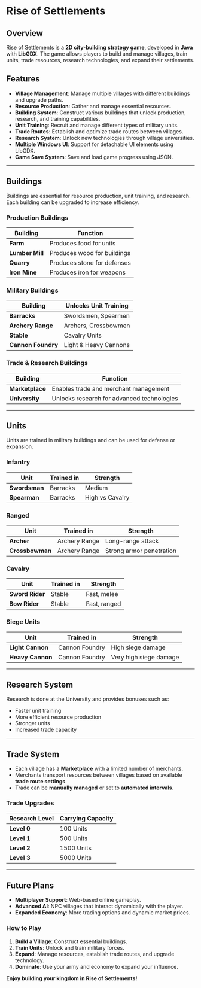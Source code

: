 # Rise of Settlements

## Overview
Rise of Settlements is a **2D city-building strategy game**, developed in **Java** with **LibGDX**. The game allows players to build and manage villages, train units, trade resources, research technologies, and expand their settlements.

## Features
- **Village Management**: Manage multiple villages with different buildings and upgrade paths.
- **Resource Production**: Gather and manage essential resources.
- **Building System**: Construct various buildings that unlock production, research, and training capabilities.
- **Unit Training**: Recruit and manage different types of military units.
- **Trade Routes**: Establish and optimize trade routes between villages.
- **Research System**: Unlock new technologies through village universities.
- **Multiple Windows UI**: Support for detachable UI elements using LibGDX.
- **Game Save System**: Save and load game progress using JSON.

---

## Buildings
Buildings are essential for resource production, unit training, and research. Each building can be upgraded to increase efficiency.

### Production Buildings
| Building         | Function                        |
|-----------------|--------------------------------|
| **Farm**        | Produces food for units        |
| **Lumber Mill** | Produces wood for buildings   |
| **Quarry**      | Produces stone for defenses   |
| **Iron Mine**   | Produces iron for weapons     |

### Military Buildings
| Building          | Unlocks Unit Training      |
|------------------|-------------------------|
| **Barracks**     | Swordsmen, Spearmen      |
| **Archery Range** | Archers, Crossbowmen    |
| **Stable**       | Cavalry Units           |
| **Cannon Foundry** | Light & Heavy Cannons  |

### Trade & Research Buildings
| Building        | Function                                       |
|---------------|----------------------------------------------|
| **Marketplace** | Enables trade and merchant management     |
| **University** | Unlocks research for advanced technologies |

---

## Units
Units are trained in military buildings and can be used for defense or expansion.

### Infantry
| Unit         | Trained in   | Strength   |
|-------------|-------------|-----------|
| **Swordsman** | Barracks   | Medium    |
| **Spearman**  | Barracks   | High vs Cavalry |

### Ranged
| Unit         | Trained in       | Strength   |
|-------------|----------------|-----------|
| **Archer**   | Archery Range  | Long-range attack |
| **Crossbowman** | Archery Range  | Strong armor penetration |

### Cavalry
| Unit          | Trained in  | Strength |
|--------------|------------|----------|
| **Sword Rider** | Stable  | Fast, melee |
| **Bow Rider**  | Stable  | Fast, ranged |

### Siege Units
| Unit           | Trained in       | Strength |
|--------------|-----------------|----------|
| **Light Cannon** | Cannon Foundry | High siege damage |
| **Heavy Cannon** | Cannon Foundry | Very high siege damage |

---

## Research System
Research is done at the University and provides bonuses such as:
- Faster unit training
- More efficient resource production
- Stronger units
- Increased trade capacity

---

## Trade System
- Each village has a **Marketplace** with a limited number of merchants.
- Merchants transport resources between villages based on available **trade route settings**.
- Trade can be **manually managed** or set to **automated intervals**.

### Trade Upgrades
| Research Level | Carrying Capacity |
|--------------|----------------|
| **Level 0**  | 100 Units |
| **Level 1**  | 500 Units |
| **Level 2**  | 1500 Units |
| **Level 3**  | 5000 Units |

---

## Future Plans
- **Multiplayer Support**: Web-based online gameplay.
- **Advanced AI**: NPC villages that interact dynamically with the player.
- **Expanded Economy**: More trading options and dynamic market prices.

### How to Play
1. **Build a Village**: Construct essential buildings.
2. **Train Units**: Unlock and train military forces.
3. **Expand**: Manage resources, establish trade routes, and upgrade technology.
4. **Dominate**: Use your army and economy to expand your influence.

**Enjoy building your kingdom in Rise of Settlements!**

